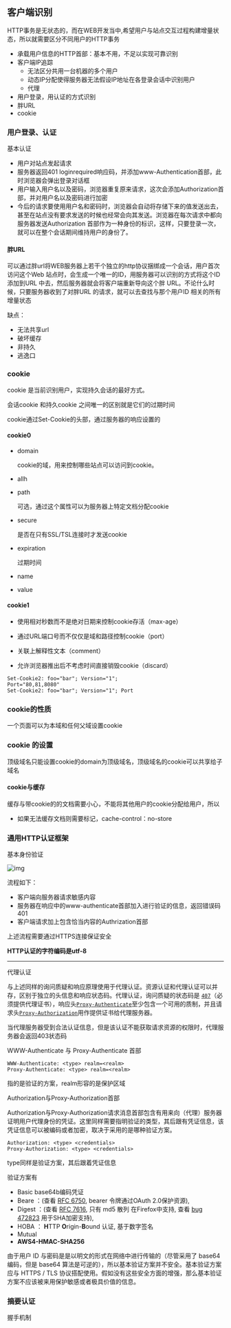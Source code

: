 ## 客户端识别

HTTP事务是无状态的，而在WEB开发当中,希望用户与站点交互过程构建增量状态，所以就需要区分不同用户的HTTP事务

- 承载用户信息的HTTP首部：基本不用，不足以实现可靠识别
- 客户端IP追踪
  - 无法区分共用一台机器的多个用户
  - 动态IP分配使得服务器无法假设IP地址在各登录会话中识别用户
  - 代理
- 用户登录，用认证的方式识别
- 胖URL
- cookie

### 用户登录、认证

基本认证

- 用户对站点发起请求
- 服务器返回401 loginrequired响应码，并添加www-Authentication首部，此时浏览器会弹出登录对话框
- 用户输入用户名以及密码，浏览器重复原来请求，这次会添加Authorization首部，并对用户名以及密码进行加密
- 今后的请求要使用用户名和密码时，浏览器会自动将存储下来的值发送出去，甚至在站点没有要求发送的时候也经常会向其发送。浏览器在每次请求中都向服务器发送Authorization 首部作为一种身份的标识，这样，只要登录一次，就可以在整个会话期间维持用户的身份了。

#### 胖URL

可以通过胖url将WEB服务器上若干个独立的http协议捆绑成一个会话，用户首次访问这个Web 站点时，会生成一个唯一的ID，用服务器可以识别的方式将这个ID 添加到URL 中去，然后服务器就会将客户端重新导向这个胖
URL。不论什么时候，只要服务器收到了对胖URL 的请求，就可以去查找与那个用户ID 相关的所有增量状态

缺点：

- 无法共享url
- 破坏缓存
- 非持久
- 逃逸口

### cookie

cookie 是当前识别用户，实现持久会话的最好方式。

会话cookie 和持久cookie 之间唯一的区别就是它们的过期时间

cookie通过Set-Cookie的头部，通过服务器的响应设置的

#### cookie0

- domain

  cookie的域，用来控制哪些站点可以访问到cookie。

- allh

- path

  可选，通过这个属性可以为服务器上特定文档分配cookie

- secure

  是否在只有SSL/TSL连接时才发送cookie

- expiration

  过期时间

- name

- value

#### cookie1

- 使用相对秒数而不是绝对日期来控制cookie存活（max-age）

- 通过URL端口号而不仅仅是域和路径控制cookie（port）
- 关联上解释性文本（comment）
- 允许浏览器推出后不考虑时间直接销毁cookie（discard）

~~~http
Set-Cookie2: foo="bar"; Version="1"; 
Port="80,81,8080"
Set-Cookie2: foo="bar"; Version="1"; Port
~~~



### cookie的性质

一个页面可以为本域和任何父域设置cookie

### cookie 的设置

顶级域名只能设置cookie的domain为顶级域名，顶级域名的cookie可以共享给子域名

#### cookie与缓存

缓存与带cookie的的文档需要小心，不能将其他用户的cookie分配给用户，所以

- 如果无法缓存文档则需要标记，cache-control：no-store



### 通用HTTP认证框架

基本身份验证

![img](https://mdn.mozillademos.org/files/14689/HTTPAuth.png)



流程如下：

- 客户端向服务器请求敏感内容
- 服务器在响应中的www-authenticate首部加入进行验证的信息，返回错误码401
- 客户端请求加上包含恰当内容的Authrization首部

上述流程需要通过HTTPS连接保证安全

**HTTP认证的字符编码是utf-8**  

-----

代理认证

与上述同样的询问质疑和响应原理使用于代理认证。资源认证和代理认证可以并存，区别于独立的头信息和响应状态码。代理认证，询问质疑的状态码是 [`407`](https://developer.mozilla.org/zh-CN/docs/Web/HTTP/Status/407)（必须提供代理证书），响应头[`Proxy-Authenticate`](https://developer.mozilla.org/zh-CN/docs/Web/HTTP/Headers/Proxy-Authenticate)至少包含一个可用的质制，并且请求头[`Proxy-Authorization`](https://developer.mozilla.org/zh-CN/docs/Web/HTTP/Headers/Proxy-Authorization)用作提供证书给代理服务器。

当代理服务器受到合法认证信息，但是该认证不能获取请求资源的权限时，代理服务器会返回403状态码

WWW-Authenticate 与 Proxy-Authenticate 首部

~~~http
WWW-Authenticate: <type> realm=<realm>
Proxy-Authenticate: <type> realm=<realm>
~~~

<type> 指的是验证的方案，realm形容的是保护区域

Authorization与Proxy-Authorization首部

Authorization与Proxy-Authorization请求消息首部包含有用来向（代理）服务器证明用户代理身份的凭证。这里同样需要指明验证的类型，其后跟有凭证信息，该凭证信息可以被编码或者加密，取决于采用的是哪种验证方案。

```
Authorization: <type> <credentials>
Proxy-Authorization: <type> <credentials>
```

type同样是验证方案，其后跟着凭证信息

验证方案有

- Basic  base64b编码凭证
- Beare ：(查看 [RFC 6750](https://tools.ietf.org/html/rfc6750), bearer 令牌通过OAuth 2.0保护资源),
- Digest ：(查看 [RFC 7616](https://tools.ietf.org/html/rfc7616), 只有 md5 散列 在Firefox中支持, 查看 [bug 472823](https://bugzilla.mozilla.org/show_bug.cgi?id=472823) 用于SHA加密支持),
- HOBA ： **H**TTP **O**rigin-**B**ound 认证, 基于数字签名
- Mutual
- **AWS4-HMAC-SHA256**

由于用户 ID 与密码是是以明文的形式在网络中进行传输的（尽管采用了 base64 编码，但是 base64 算法是可逆的），所以基本验证方案并不安全。基本验证方案应与 HTTPS / TLS 协议搭配使用。假如没有这些安全方面的增强，那么基本验证方案不应该被来用保护敏感或者极具价值的信息。



### 摘要认证

握手机制
